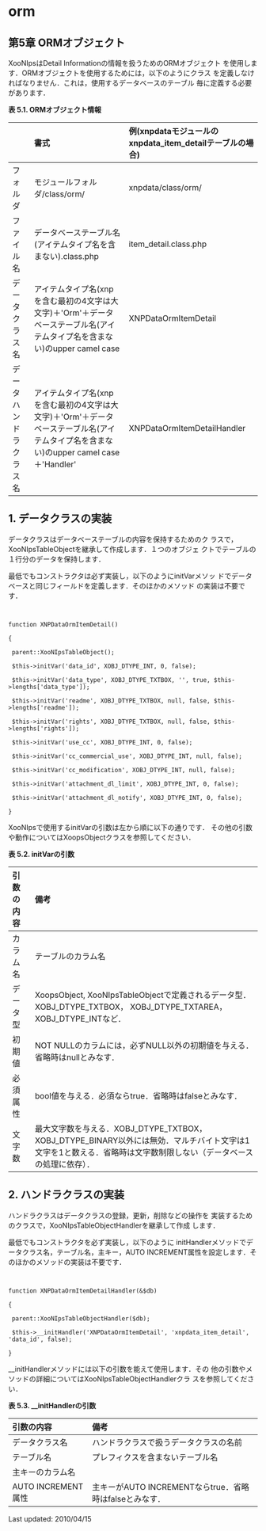 # orm

## 第5章 ORMオブジェクト

XooNIpsはDetail Informationの情報を扱うためのORMオブジェクト を使用します．ORMオブジェクトを使用するためには，以下のようにクラス を定義しなければなりません．これは，使用するデータベースのテーブル 毎に定義する必要があります．

 **表 5.1. ORMオブジェクト情報**

|  | 書式 | 例\(xnpdataモジュールのxnpdata\_item\_detailテーブルの場合\) |
| :--- | :--- | :--- |
| フォルダ | モジュールフォルダ/class/orm/ | xnpdata/class/orm/ |
| ファイル名 | データベーステーブル名\(アイテムタイプ名を含まない\).class.php | item\_detail.class.php |
| データクラス名 | アイテムタイプ名\(xnpを含む最初の4文字は大文字\)＋'Orm'＋データベーステーブル名\(アイテムタイプ名を含まない\)のupper camel case | XNPDataOrmItemDetail |
| データハンドラクラス名 | アイテムタイプ名\(xnpを含む最初の4文字は大文字\)＋'Orm'＋データベーステーブル名\(アイテムタイプ名を含まない\)のupper camel case＋'Handler' | XNPDataOrmItemDetailHandler |

## 1. データクラスの実装

データクラスはデータベーステーブルの内容を保持するためのク ラスで，XooNIpsTableObjectを継承して作成します．１つのオブジェ クトでテーブルの１行分のデータを保持します．

最低でもコンストラクタは必ず実装し，以下のようにinitVarメソッ ドでデータベースと同じフィールドを定義します．そのほかのメソッド の実装は不要です．

```text


function XNPDataOrmItemDetail()

{

 parent::XooNIpsTableObject();

 $this->initVar('data_id', XOBJ_DTYPE_INT, 0, false);

 $this->initVar('data_type', XOBJ_DTYPE_TXTBOX, '', true, $this->lengths['data_type']);

 $this->initVar('readme', XOBJ_DTYPE_TXTBOX, null, false, $this->lengths['readme']);

 $this->initVar('rights', XOBJ_DTYPE_TXTBOX, null, false, $this->lengths['rights']);

 $this->initVar('use_cc', XOBJ_DTYPE_INT, 0, false);

 $this->initVar('cc_commercial_use', XOBJ_DTYPE_INT, null, false);

 $this->initVar('cc_modification', XOBJ_DTYPE_INT, null, false);

 $this->initVar('attachment_dl_limit', XOBJ_DTYPE_INT, 0, false);

 $this->initVar('attachment_dl_notify', XOBJ_DTYPE_INT, 0, false);

}

```

XooNIpsで使用するinitVarの引数は左から順に以下の通りです． その他の引数や動作についてはXoopsObjectクラスを参照してください．

 **表 5.2. initVarの引数**

| 引数の内容 | 備考 |
| :--- | :--- |
| カラム名 | テーブルのカラム名 |
| データ型 | XoopsObject, XooNIpsTableObjectで定義されるデータ型． XOBJ\_DTYPE\_TXTBOX， XOBJ\_DTYPE\_TXTAREA， XOBJ\_DTYPE\_INTなど． |
| 初期値 | NOT NULLのカラムには，必ずNULL以外の初期値を与える．省略時はnullとみなす． |
| 必須属性 | bool値を与える．必須ならtrue．省略時はfalseとみなす． |
| 文字数 | 最大文字数を与える．XOBJ\_DTYPE\_TXTBOX，XOBJ\_DTYPE\_BINARY以外には無効．マルチバイト文字は1文字を1と数える．省略時は文字数制限しない（データベースの処理に依存）． |

## 2. ハンドラクラスの実装

ハンドラクラスはデータクラスの登録，更新，削除などの操作を 実装するためのクラスで，XooNIpsTableObjectHandlerを継承して作成 します．

最低でもコンストラクタを必ず実装し，以下のように initHandlerメソッドでデータクラス名，テーブル名，主キー，AUTO INCREMENT属性を設定します．そのほかのメソッドの実装は不要です．

```text


function XNPDataOrmItemDetailHandler(&$db)

{

 parent::XooNIpsTableObjectHandler($db);

 $this->__initHandler('XNPDataOrmItemDetail', 'xnpdata_item_detail', 'data_id', false);

}

```

\_\_initHandlerメソッドには以下の引数を能えて使用します．その 他の引数やメソッドの詳細についてはXooNIpsTableObjectHandlerクラ スを参照してください．

 **表 5.3. \_\_initHandlerの引数**

| 引数の内容 | 備考 |
| :--- | :--- |
| データクラス名 | ハンドラクラスで扱うデータクラスの名前 |
| テーブル名 | プレフィクスを含まないテーブル名 |
| 主キーのカラム名 |  |
| AUTO INCREMENT属性 | 主キーがAUTO INCREMENTならtrue．省略時はfalseとみなす． |

  
Last updated: 2010/04/15


